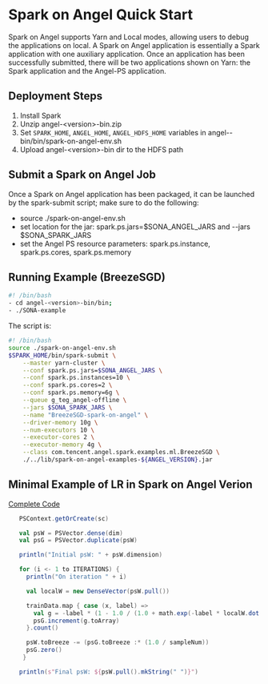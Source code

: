 # Spark on Angel Quick Start

Spark on Angel supports Yarn and Local modes, allowing users to debug the applications on local. A Spark on Angel application is essentially a Spark application with one auxiliary application. Once an application has been successfully submitted, there will be two applications shown on Yarn: the Spark application and the Angel-PS application.

## Deployment Steps
1. Install Spark
2. Unzip angel-\<version\>-bin.zip
3. Set `SPARK_HOME`, `ANGEL_HOME`, `ANGEL_HDFS_HOME` variables in angel-<version>-bin/bin/spark-on-angel-env.sh
4. Upload angel-\<version\>-bin dir to the HDFS path

## Submit a Spark on Angel Job
Once a Spark on Angel application has been packaged, it can be launched by the spark-submit script; make sure to do the following:

- source ./spark-on-angel-env.sh
- set location for the jar: spark.ps.jars=$SONA_ANGEL_JARS and --jars $SONA_SPARK_JARS
- set the Angel PS resource parameters: spark.ps.instance, spark.ps.cores, spark.ps.memory


## Running Example (BreezeSGD)

```bash
#! /bin/bash
- cd angel-<version>-bin/bin; 
- ./SONA-example
```

The script is:

```bash
#! /bin/bash
source ./spark-on-angel-env.sh
$SPARK_HOME/bin/spark-submit \
    --master yarn-cluster \
    --conf spark.ps.jars=$SONA_ANGEL_JARS \
    --conf spark.ps.instances=10 \
    --conf spark.ps.cores=2 \
    --conf spark.ps.memory=6g \
    --queue g_teg_angel-offline \
    --jars $SONA_SPARK_JARS \
    --name "BreezeSGD-spark-on-angel" \
    --driver-memory 10g \
    --num-executors 10 \
    --executor-cores 2 \
    --executor-memory 4g \
    --class com.tencent.angel.spark.examples.ml.BreezeSGD \
    ./../lib/spark-on-angel-examples-${ANGEL_VERSION}.jar
```

## Minimal Example of LR in Spark on Angel Verion

[Complete Code](https://github.com/Tencent/angel/blob/branch-1.3.0/spark-on-angel/examples/src/main/scala/com/tencent/angel/spark/examples/ml/AngelLR.scala)

```scala
   PSContext.getOrCreate(sc)

   val psW = PSVector.dense(dim)
   val psG = PSVector.duplicate(psW)

   println("Initial psW: " + psW.dimension)

   for (i <- 1 to ITERATIONS) {
     println("On iteration " + i)

     val localW = new DenseVector(psW.pull())

     trainData.map { case (x, label) =>
       val g = -label * (1 - 1.0 / (1.0 + math.exp(-label * localW.dot(x)))) * x
       psG.increment(g.toArray)
     }.count()

     psW.toBreeze -= (psG.toBreeze :* (1.0 / sampleNum))
     psG.zero()
    }

   println(s"Final psW: ${psW.pull().mkString(" ")}")
```
